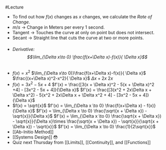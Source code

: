 #Lecture
- To find out how $f(x)$ changes as $x$ changes, we calculate the *Rate of Change*.
- $m/s$ $\to$ Change in Meters per every 1 second.
- Tangent $\to$ Touches the curve at only on point but does not intersect.
- Secant $\to$ Straight line that cuts the curve at two or more points.
- ###### Derivative: $$\lim_{\Delta x\to 0} \frac{f(x+\Delta x)-f(x)}{ \Delta x}$$
- $f(x) = x^2$
  $\lim_{\Delta x\to 0)}\frac{f(x+\Delta x)-f(x)}{ \Delta x}$
  $\frac{(x+\Delta x)^2-x^2}{ \Delta x}$
  $\Delta x + 2x$
  $2x$
- $f(x) = 3x^2 - 5x + 4$
  $f'(x) = \frac{[3(x + \Delta x)^2 - 5(x + \Delta x)^2 +4] - [3x^2 - 5x + 4]}{\Delta x}$
  $f'(x) = \frac{[3(x^2 + 2x\Delta x + \Delta x^2) - 5(x^2 + 2x\Delta x + \Delta x^2 + 4] - [3x^2 - 5x + 4]}{\Delta x}$
- $f(x) = \sqrt{x}$
  $f'(x) = \lim_{\Delta x \to 0} \frac{f(x+\Delta x) - f(x)}{\Delta x}$
  $f'(x) = \lim_{\Delta x \to 0} \frac{\sqrt{x + \Delta x}) - \sqrt{x}}{\Delta x}$
  $f'(x) = \lim_{\Delta x \to 0} \frac{\sqrt{x + \Delta x}) - \sqrt{x}}{\Delta x}\times \frac{\sqrt{x + \Delta x}) - \sqrt{x}}{\sqrt{x + \Delta x}) - \sqrt{x}}$
  $f'(x) = \lim_{\Delta x \to 0} \frac{1}{2\sqrt{x}}$
- [[Ab-Initio Method]]
- [[Systems Design]] 😳
- Quiz next Thursday from [[Limits]], [[Continuity]], and [[Functions]] 